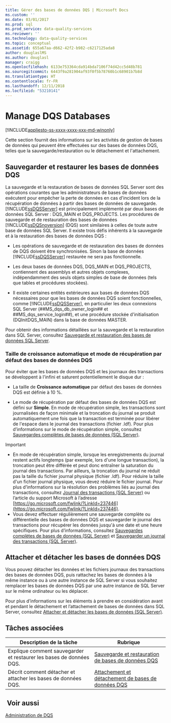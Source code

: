 ```yaml
---
title: Gérer des bases de données DQS | Microsoft Docs
ms.custom: ''
ms.date: 03/01/2017
ms.prod: sql
ms.prod_service: data-quality-services
ms.reviewer: ''
ms.technology: data-quality-services
ms.topic: conceptual
ms.assetid: 655a67aa-d662-42f2-b982-c6217125ada8
author: douglaslMS
ms.author: douglasl
manager: craigg
ms.openlocfilehash: 6133e753364cda914bda7106f74d42cc5d48b781
ms.sourcegitcommit: 6443f9a281904af93f0f5b78760b1c68901b7b8d
ms.translationtype: HT
ms.contentlocale: fr-FR
ms.lasthandoff: 12/11/2018
ms.locfileid: "53210141"
---
```

# <a name="manage-dqs-databases"></a>Manage DQS Databases

[!INCLUDE[appliesto-ss-xxxx-xxxx-xxx-md-winonly](../includes/appliesto-ss-xxxx-xxxx-xxx-md-winonly.md)]

  Cette section fournit des informations sur les activités de gestion de bases de données qui peuvent être effectuées sur des bases de données DQS, telles que la sauvegarde/restauration ou le détachement et l'attachement.  
  
##  <a name="BackupRestore"></a> Sauvegarder et restaurer les bases de données DQS  
 La sauvegarde et la restauration de bases de données SQL Server sont des opérations courantes que les administrateurs de bases de données exécutent pour empêcher la perte de données en cas d'incident lors de la récupération de données à partir des bases de données de sauvegarde. [!INCLUDE[ssDQSServer](../includes/ssdqsserver-md.md)] est principalement implémenté par deux bases de données SQL Server : DQS_MAIN et DQS_PROJECTS. Les procédures de sauvegarde et de restauration des bases de données [!INCLUDE[ssDQSnoversion](../includes/ssdqsnoversion-md.md)] (DQS) sont similaires à celles de toute autre base de données SQL Server. Il existe trois défis inhérents à la sauvegarde et à la restauration des bases de données DQS :  
  
-   Les opérations de sauvegarde et de restauration des bases de données de DQS doivent être synchronisées. Sinon la base de données [!INCLUDE[ssDQSServer](../includes/ssdqsserver-md.md)] restaurée ne sera pas fonctionnelle.  
  
-   Les deux bases de données DQS, DQS_MAIN et DQS_PROJECTS, contiennent des assemblys et autres objets complexes, indépendamment des seuls objets simples de base de données (tels que tables et procédures stockées).  
  
-   Il existe certaines entités extérieures aux bases de données DQS nécessaires pour que les bases de données DQS soient fonctionnelles, comme [!INCLUDE[ssDQSServer](../includes/ssdqsserver-md.md)], en particulier les deux connexions SQL Server (##MS_dqs_db_owner_login## et ##MS_dqs_service_login##), et une procédure stockée d'initialisation (DQInitDQS_MAIN) dans la base de données MASTER.  
  
 Pour obtenir des informations détaillées sur la sauvegarde et la restauration dans SQL Server, consultez [Sauvegarde et restauration des bases de données SQL Server](../relational-databases/backup-restore/back-up-and-restore-of-sql-server-databases.md).  
  
### <a name="default-autogrowth-size-and-recovery-model-for-the-dqs-databases"></a>Taille de croissance automatique et mode de récupération par défaut des bases de données DQS  
 Pour éviter que les bases de données DQS et les journaux des transactions se développent à l'infini et saturent potentiellement le disque dur :  
  
-   La taille de **Croissance automatique** par défaut des bases de données DQS est définie à 10 %.  
  
-   Le mode de récupération par défaut des bases de données DQS est défini sur **Simple**. En mode de récupération simple, les transactions sont journalisées de façon minimale et la troncation du journal se produit automatiquement une fois que la transaction est terminée pour libérer de l'espace dans le journal des transactions (fichier .ldf). Pour plus d’informations sur le mode de récupération simple, consultez [Sauvegardes complètes de bases de données &#40;SQL Server&#41;](../relational-databases/backup-restore/full-database-backups-sql-server.md).  
  
> [!IMPORTANT]
>  -   En mode de récupération simple, lorsque les enregistrements du journal restent actifs longtemps (par exemple, lors d'une longue transaction), la troncation peut être différée et peut donc entraîner la saturation du journal des transactions. Par ailleurs, la troncation du journal ne réduit pas la taille du fichier journal physique (fichier .ldf). Pour réduire la taille d'un fichier journal physique, vous devez réduire le fichier journal. Pour plus d’informations sur la résolution des problèmes liés au journal des transactions, consultez [Journal des transactions &#40;SQL Server&#41;](../relational-databases/logs/the-transaction-log-sql-server.md) ou l’article du support Microsoft à l’adresse [https://go.microsoft.com/fwlink/?LinkId=237446](https://go.microsoft.com/fwlink/?LinkId=237446).  
> -   Vous devez effectuer régulièrement une sauvegarde complète ou différentielle des bases de données DQS et sauvegarder le journal des transactions pour récupérer les données jusqu'à une date et une heure spécifiques. Pour plus d’informations, consultez [Sauvegardes complètes de bases de données &#40;SQL Server&#41;](../relational-databases/backup-restore/full-database-backups-sql-server.md) et [Sauvegarder un journal des transactions &#40;SQL Server&#41;](../relational-databases/backup-restore/back-up-a-transaction-log-sql-server.md).  
  
##  <a name="DetachAttach"></a> Attacher et détacher les bases de données DQS  
 Vous pouvez détacher les données et les fichiers journaux des transactions des bases de données DQS, puis rattachez les bases de données à la même instance ou à une autre instance de SQL Server si vous souhaitez remplacer les bases de données DQS par une autre instance de SQL Server sur le même ordinateur ou les déplacer.  
  
 Pour plus d’informations sur les éléments à prendre en considération avant et pendant le détachement et l’attachement de bases de données dans SQL Server, consultez [Attacher et détacher les bases de données &#40;SQL Server&#41;](../relational-databases/databases/database-detach-and-attach-sql-server.md).  
  
## <a name="related-tasks"></a>Tâches associées  
  
|Description de la tâche|Rubrique|  
|----------------------|-----------|  
|Explique comment sauvegarder et restaurer les bases de données DQS.|[Sauvegarde et restauration de bases de données DQS](../data-quality-services/backing-up-and-restoring-dqs-databases.md)|  
|Décrit comment détacher et attacher les bases de données DQS.|[Attachement et détachement de bases de données DQS](../data-quality-services/detaching-and-attaching-dqs-databases.md)|  
  
## <a name="see-also"></a> Voir aussi  
 [Administration de DQS](../data-quality-services/dqs-administration.md)  
  
  
